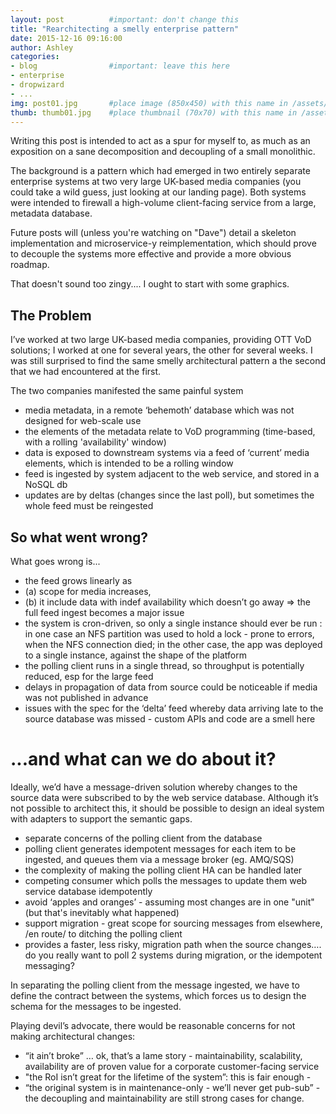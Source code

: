 ```yaml
---
layout: post          #important: don't change this
title: "Rearchitecting a smelly enterprise pattern"
date: 2015-12-16 09:16:00
author: Ashley
categories:
- blog                #important: leave this here
- enterprise
- dropwizard
- ...
img: post01.jpg       #place image (850x450) with this name in /assets/img/blog/
thumb: thumb01.jpg    #place thumbnail (70x70) with this name in /assets/img/blog/thumbs/
---
```


Writing this post is intended to act as a spur for myself to, as much as an exposition on a sane decomposition and decoupling of a small monolithic.

The background is a pattern which had emerged in two entirely separate enterprise systems at two very large UK-based media companies (you could take a wild guess, just looking at our landing page).
Both systems were intended to firewall a high-volume client-facing service from a large, metadata database.

Future posts will (unless you're watching on "Dave") detail a skeleton implementation and microservice-y reimplementation, which should prove to decouple the systems more effective and provide a more obvious roadmap.

That doesn't sound too zingy.... I ought to start with some graphics.

<!--more-->

## The Problem

I’ve worked at two large UK-based media companies, providing OTT VoD solutions; I worked at one for several years, the other for several weeks. I was still surprised to find the same smelly architectural pattern a the second that we had encountered at the first. 

The two companies manifested the same painful system
 * media metadata, in a remote ‘behemoth’ database which was not designed for web-scale use
  * the elements of the metadata relate to VoD programming (time-based, with a rolling 'availability' window)
 * data is exposed to downstream systems via a feed of ‘current’ media elements, which is intended to be a rolling window
 * feed is ingested by system adjacent to the web service, and stored in a NoSQL db
 * updates are by deltas (changes since the last poll), but sometimes the whole feed must be reingested

## So what went wrong?

What goes wrong is...
 * the feed grows linearly as
  * (a) scope for media increases, 
  * (b) it include data with indef availability which doesn’t go away
   => the full feed ingest becomes a major issue
 * the system is cron-driven, so only a single instance should ever be run : in one case an NFS partition was used to hold a lock - prone to errors, when the NFS connection died; in the other case, the app was deployed to a single instance, against the shape of the platform
 * the polling client runs in a single thread, so throughput is potentially reduced, esp for the large feed
 * delays in propagation of data from source could be noticeable if media was not published in advance
 * issues with the spec for the ‘delta’ feed whereby data arriving late to the source database was missed - custom APIs and code are a smell here

# ...and what can we do about it?

Ideally, we’d have a message-driven solution whereby changes to the source data were subscribed to by the web service database.
Although it’s not possible to architect this, it should be possible to design an ideal system with adapters to support the semantic gaps.

 * separate concerns of the polling client from the database
 * polling client generates idempotent messages for each item to be ingested, and queues them via a message broker (eg. AMQ/SQS)
 * the complexity of making the polling client HA can be handled later
 * competing consumer which polls the messages to update them web service database idempotently
 * avoid ‘apples and oranges’ - assuming most changes are in one "unit" (but that's inevitably what happened)
 * support migration - great scope for sourcing messages from elsewhere, /en route/ to ditching the polling client
 * provides a faster, less risky, migration path when the source changes…. do you really want to poll 2 systems during migration, or the idempotent messaging?
 
In separating the polling client from the message ingested, we have to define the contract between the systems, which forces us to design the schema for the messages to be ingested.

Playing devil’s advocate, there would be reasonable concerns for not making architectural changes:
 * “it ain’t broke” … ok, that’s a lame story - maintainability, scalability, availability are of proven value for a corporate customer-facing service
 * "the RoI isn’t great for the lifetime of the system”: this is fair enough -
 * “the original system is in maintenance-only - we’ll never get pub-sub” - the decoupling and maintainability are still strong cases for change.

